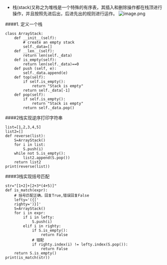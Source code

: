 - 栈(stack)又称之为堆栈是一个特殊的有序表，其插入和删除操作都在栈顶进行操作，并且按照先进后出，后进先出的规则进行运作。
![image.png](https://upload-images.jianshu.io/upload_images/6634703-1fad05f333abf66d.png?imageMogr2/auto-orient/strip%7CimageView2/2/w/1240)

####1. 定义一个栈
```
class ArrayStack:
    def __init__(self):
        # create an empty stack
        self._data=[]
    def __len__(self):
        return len(self._data)
    def is_empty(self):
        return len(self._data)==0
    def push (self, e):
        self._data.append(e)
    def top(self):
        if self.is_empty():
            return "Stack is empty"
        return self._data[-1]
    def pop(self):
        if self.is_empty():
            return "Stack is empty"
        return self._data.pop()
```
####2栈实现逆序打印字符串
```
list=[1,2,3,4,5]
list2=[]
def reverse(list):
    S=ArrayStack()
    for i in list:
        S.push(i)
    while not S.is_empty():
        list2.append(S.pop())
    return list2
print(reverse(list))
```
####3栈实现括号匹配
```
str="[1+2]+[2+3*(4+5)]"
def is_match(expr):
    # 括号匹配正确，回复True,错误回复False
    lefty='({['
    righty=')}]'
    S=ArrayStack()
    for i in expr:
        if i in lefty:
            S.push(i)
        elif i in righty:
            if S.is_empty():
                return False
            # 错配
            if righty.index(i) != lefty.index(S.pop()):
                return False
    return S.is_empty()
print(is_match(str))
```
